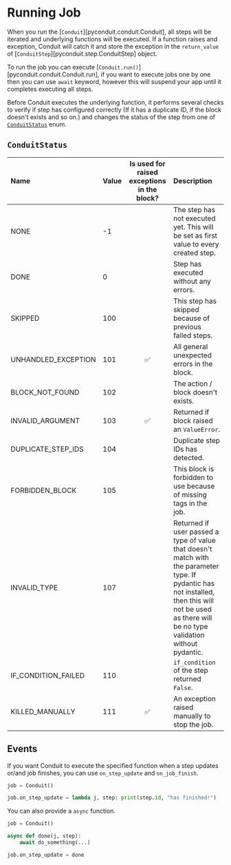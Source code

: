# Running Job

When you run the [`Conduit`][pyconduit.conduit.Conduit], all steps will be iterated and underlying functions will be executed. If a function raises and exception, Conduit will catch it and store the exception in the `return_value` of [`ConduitStep`][pyconduit.step.ConduitStep] object.

To run the job you can execute [`Conduit.run()`][pyconduit.conduit.Conduit.run], if you want to execute jobs one by one then you can use `await` keyword, however this will suspend your app until it completes executing all steps.

Before Conduit executes the underlying function, it performs several checks to verify if step has configured correctly (If it has a duplicate ID, if the block doesn't exists and so on.) and changes the status of the step from one of [`ConduitStatus`](#conduitstatus) enum.

## `ConduitStatus`

|    Name    |    Value   |  Is used for raised exceptions in the block? |   Description   |
|:-----------|:-----------|:-----------:|:----------------|
| NONE | -1 | | The step has not executed yet. This will be set as first value to every created step. |
| DONE | 0 | | Step has executed without any errors. |
| SKIPPED | 100 | | This step has skipped because of previous failed steps. |
| UNHANDLED_EXCEPTION | 101 | ✅ | All general unexpected errors in the block. |
| BLOCK_NOT_FOUND | 102 |  | The action / block doesn't exists. |
| INVALID_ARGUMENT | 103 | ✅ | Returned if block raised an `ValueError`. |
| DUPLICATE_STEP_IDS | 104 | | Duplicate step IDs has detected. |
| FORBIDDEN_BLOCK | 105 | | This block is forbidden to use because of missing tags in the job. |
| INVALID_TYPE | 107 | | Returned if user passed a type of value that doesn't match with the parameter type. If pydantic has not installed, then this will not be used as there will be no type validation without pydantic. |
| IF_CONDITION_FAILED | 110 | | `if_condition` of the step returned `False`. |
| KILLED_MANUALLY | 111 | ✅ | An exception raised manually to stop the job. |

## Events

If you want Conduit to execute the specified function when a step updates or/and job finishes, you can use `on_step_update` and `on_job_finish`.

```py
job = Conduit()

job.on_step_update = lambda j, step: print(step.id, "has finished!")
```

You can also provide a `async` function.

```py
job = Conduit()

async def done(j, step):
    await do_something(...)

job.on_step_update = done
```